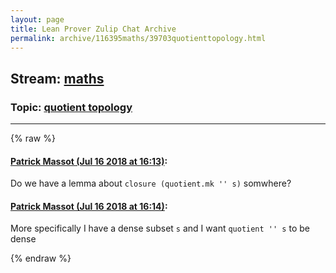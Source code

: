 ```yaml
---
layout: page
title: Lean Prover Zulip Chat Archive 
permalink: archive/116395maths/39703quotienttopology.html
---
```


## Stream: [maths](index.html)
### Topic: [quotient topology](39703quotienttopology.html)

---


{% raw %}
#### [ Patrick Massot (Jul 16 2018 at 16:13)](https://leanprover.zulipchat.com/#narrow/stream/116395-maths/topic/quotient%20topology/near/129751965):
Do we have a lemma about `closure (quotient.mk '' s)` somwhere?

#### [ Patrick Massot (Jul 16 2018 at 16:14)](https://leanprover.zulipchat.com/#narrow/stream/116395-maths/topic/quotient%20topology/near/129752031):
More specifically I have a dense subset `s` and I want `quotient '' s` to be dense


{% endraw %}
